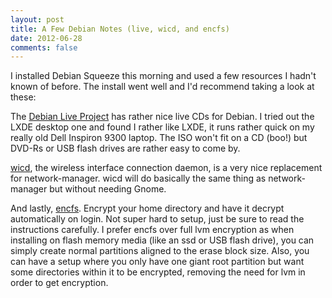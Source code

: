 ```yaml
---
layout: post
title: A Few Debian Notes (live, wicd, and encfs)
date: 2012-06-28
comments: false
---
```


I installed Debian Squeeze this morning and used a few resources I hadn't
known of before.  The install went well and I'd recommend taking a look at
these:

The [Debian Live Project][1] has rather nice live CDs for Debian. I tried
out the LXDE desktop one and found I rather like LXDE, it runs rather quick
on my really old Dell Inspiron 9300 laptop.  The ISO won't fit on a CD (boo!)
but DVD-Rs or USB flash drives are rather easy to come by.

[wicd][2], the wireless interface connection daemon, is a very nice replacement
for network-manager.  wicd will do basically the same thing as network-manager
but without needing Gnome.

And lastly, [encfs][3].  Encrypt your home directory and have it decrypt
automatically on login.  Not super hard to setup, just be sure to read the
instructions carefully.  I prefer encfs over full lvm encryption as when
installing on flash memory media (like an ssd or USB flash drive), you can
simply create normal partitions aligned to the erase block size.  Also, you
can have a setup where you only have one giant root partition but want some
directories within it to be encrypted, removing the need for lvm in order
to get encryption.

[1]: http://live.debian.net/
[2]: http://wiki.debian.org/WiFi/HowToUse#Wicd
[3]: http://wiki.debian.org/TransparentEncryptionForHomeFolder
